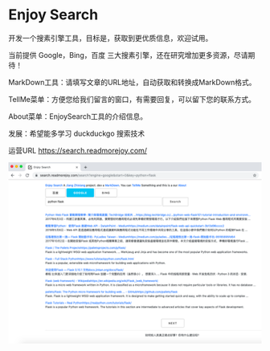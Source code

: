# Enjoy Search

开发一个搜素引擎工具，目标是，获取到更优质信息，欢迎试用。

当前提供 Google，Bing，百度 三大搜素引擎，还在研究增加更多资源，尽请期待！

MarkDown工具：请填写文章的URL地址，自动获取和转换成MarkDown格式。

TellMe菜单：方便您给我们留言的窗口，有需要回复，可以留下您的联系方式。

About菜单：EnjoySearch工具的介绍信息。

发展：希望能多学习 duckduckgo 搜索技术

运营URL
https://search.readmorejoy.com/

![](image/python-flask-enjoy-search.png)
